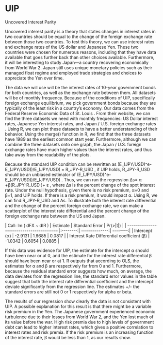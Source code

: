 # UIP
Uncovered Interest Parity

Uncovered interest parity is a theory that states changes in interest rates in two countries should be equal to the change of the foreign exchange rate between those two countries. To test this theory, we can use interest rates and exchange rates of the US dollar and Japanese Yen. These two countries were chosen for numerous reasons, including that they have data available that goes further back than other choices available. Furthermore, it will be interesting to study Japan—a country recovering economically from World War 2. Japan still uses unique monetary policies such as their managed float regime and employed trade strategies and choices to appreciate the Yen over time.

The data we will use will be the interest rates of 10-year government bonds for both countries, as well as the exchange rate between them. All datasets will be of monthly frequency. Because of the conditions of UIP, specifically foreign exchange equilibrium, we pick government bonds because they are typically of the least risk in a country’s economy. Our data comes from the Federal Reserve Economic Data of St. Louis . From their website, we can find the three datasets we need with monthly frequencies: US Dollar interest rates, Japanese Yen interest rates, and Japan / U.S. foreign exchange rates . Using R, we can plot these datasets to have a better understanding of their behavior. Using the merge() function in R, we find that the three datasets have 1989 as the earliest common start year. Furthermore, although we can combine the three datasets onto one graph, the Japan / U.S. foreign exchange rates have much higher values than the interest rates, and thus take away from the readability of the plots. 

Because the standard UIP condition can be rewritten as  (E_(JPY/USD)^e-E_(JPY/USD))/E_(JPY/USD) = R_JPY-R_USD , if UIP holds, R_JPY-R_USD should be an unbiased estimator of  (E_(JPY/USD)^e-E_(JPY/USD))/E_(JPY/USD) . Thus, we can run the regression ∆s= α +β(R_JPY-R_USD )+ ε , where ∆s is the percent change of the spot interest rate. Under the null hypothesis, given there is no risk premium, α=0 and β=1, and UIP holds. If there is a risk premium, it would impact α. Using R, we can find R_JPY-R_USD and ∆s. To illustrate both the interest rate differential and the change of the percent foreign exchange rate, we can make a scatterplot of the interest rate differential and the percent change of the foreign exchange rate between the US and Japan.


| Call: lm ( dFX ~ dIR )                     | Estimate | Standard Error | Pr(>|t|) |
| ------------------------------------------ |:--------:| --------------:| --------:|
| Intercept (α)                              | -2.9131  | 1.6685         | 0.0817   |
| Interest Rate Differential coefficient (β) | -1.0342  | 0.6054         | 0.0885   |


If this data was evidence for UIP, the estimate for the intercept α should have been near or at 0, and the estimate for the interest rate differential β should have been near or at 1. R outputs that according to OLS, the estimates for α  and β are respectively far from 0 and 1. Furthermore, because the residual standard error suggests how much, on average, the data deviates from the regression line, the standard error values in the table suggest that both the interest rate differential coefficient and the intercept deviate significantly from the regression line. The estimates +/- the standard errors are still not 0 or 1 respectively for alpha or beta. 

The results of our regression show clearly the data is not consistent with UIP. A possible explanation for this result is that there might be a variable risk premium in the Yen. The Japanese government experienced economic turbulence due to their losses from World War 2, and the Yen lost much of its value before the war. High risk premia due to high levels of government debt can lead to higher interest rates, which gives a positive correlation to interest rates and risk premia. If the risk premium is an increasing function of the interest rate, β would be less than 1, as our results show. 

